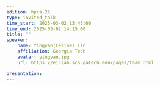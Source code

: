 ```yaml
---
edition: hpca-25
type: invited_talk
time_start: 2025-03-02 13:45:00
time_end: 2025-03-02 14:15:00
title: ""
speaker:
    name: Yingyan(Celine) Lin 
    affiliation: Georgia Tech
    avatar: yingyan.jpg  
    url: https://eiclab.scs.gatech.edu/pages/team.html

presentation: 
---
```

